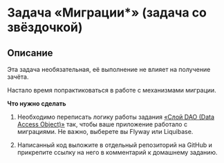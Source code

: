 # Задача «Миграции*» (задача со звёздочкой)

## Описание

Эта задача необязательная, её выполнение не влияет на получение зачёта.

Настало время попрактиковаться в работе с механизмами миграции.

**Что нужно сделать**

1. Необходимо переписать логику работы задания [«Слой DAO (Data Access Object)»](../task1/README.md) так, чтобы ваше приложение работало с миграциями. Не важно, выберете вы Flyway или Liquibase.

2. Написанный код выложите в отдельный репозиторий на GitHub и прикрепите ссылку на него в комментарий к домашнему заданию.